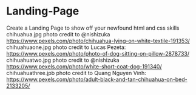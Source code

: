 # Landing-Page
Create a Landing Page to show off your newfound html and css skills
chihuahua.jpg photo credit to @nishizuka https://www.pexels.com/photo/chihuahua-lying-on-white-textile-191353/
chihuahuaone.jpg photo credit to Lucas Pezeta: https://www.pexels.com/photo/photo-of-dog-sitting-on-pillow-2878733/
chihuahuatwo.jpg photo credit to @nishizuka https://www.pexels.com/photo/white-short-coat-dog-191340/
chihuahuathree.jpb photo credit to Quang Nguyen Vinh: https://www.pexels.com/photo/adult-black-and-tan-chihuahua-on-bed-2133205/